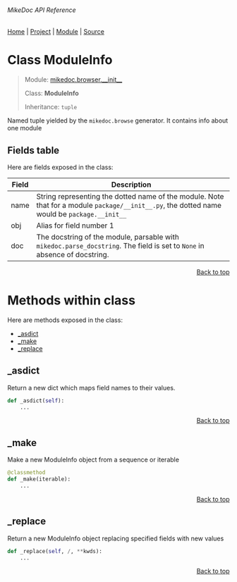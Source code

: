 ###### MikeDoc API Reference
[Home](/docs/api/README.md) | [Project](/README.md) | [Module](/docs/api/modules/mikedoc/browser/__init__/README.md) | [Source](/mikedoc/browser/__init__.py)

# Class ModuleInfo
> Module: [mikedoc.browser.\_\_init\_\_](/docs/api/modules/mikedoc/browser/__init__/README.md)
>
> Class: **ModuleInfo**
>
> Inheritance: `tuple`

Named tuple yielded by the `mikedoc.browse` generator. 
It contains info about one module

## Fields table
Here are fields exposed in the class:

| Field | Description |
| --- | --- |
| name | String representing the dotted name of the module. Note that for a module `package/__init__.py`, the dotted name would be `package.__init__` |
| obj | Alias for field number 1 |
| doc | The docstring of the module, parsable with `mikedoc.parse_docstring`. The field is set to `None` in absence of docstring. |

<p align="right"><a href="#mikedoc-api-reference">Back to top</a></p>

# Methods within class
Here are methods exposed in the class:
- [\_asdict](#_asdict)
- [\_make](#_make)
- [\_replace](#_replace)

## \_asdict
Return a new dict which maps field names to their values.

```python
def _asdict(self):
    ...
```

<p align="right"><a href="#mikedoc-api-reference">Back to top</a></p>

## \_make
Make a new ModuleInfo object from a sequence or iterable

```python
@classmethod
def _make(iterable):
    ...
```

<p align="right"><a href="#mikedoc-api-reference">Back to top</a></p>

## \_replace
Return a new ModuleInfo object replacing specified fields with new values

```python
def _replace(self, /, **kwds):
    ...
```

<p align="right"><a href="#mikedoc-api-reference">Back to top</a></p>
